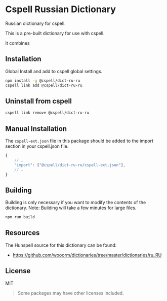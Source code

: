 # Cspell Russian Dictionary

Russian dictionary for cspell.

This is a pre-built dictionary for use with cspell.

It combines

## Installation

Global Install and add to cspell global settings.

```sh
npm install -g @cspell/dict-ru-ru
cspell link add @cspell/dict-ru-ru
```

## Uninstall from cspell

```sh
cspell link remove @cspell/dict-ru-ru
```

## Manual Installation

The `cspell-ext.json` file in this package should be added to the import section in your cspell.json file.

```javascript
{
    // …
    "import": ["@cspell/dict-ru-ru/cspell-ext.json"],
    // …
}
```

## Building

Building is only necessary if you want to modify the contents of the dictionary. Note: Building will take a few minutes for large files.

```sh
npm run build
```

## Resources

The Hunspell source for this dictionary can be found:

- https://github.com/wooorm/dictionaries/tree/master/dictionaries/ru_RU

## License

MIT

> Some packages may have other licenses included.
